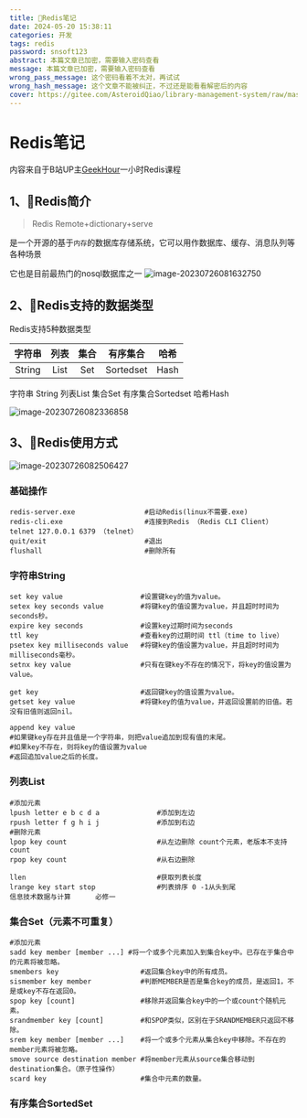 ```yaml
---
title: 🍌Redis笔记
date: 2024-05-20 15:38:11
categories: 开发
tags: redis
password: snsoft123
abstract: 本篇文章已加密，需要输入密码查看
message: 本篇文章已加密，需要输入密码查看
wrong_pass_message: 这个密码看着不太对，再试试
wrong_hash_message: 这个文章不能被纠正，不过还是能看看解密后的内容
cover: https://gitee.com/AsteroidQiao/library-management-system/raw/master/book-avatar/17161908811151716190880577.png
---
```

# Redis笔记

内容来自于B站UP主[GeekHour](https://space.bilibili.com/102438649)一小时Redis课程

## 1、🍊Redis简介

> Redis          Remote+dictionary+serve


是一个开源的基于`内存`的数据库存储系统，它可以用作数据库、缓存、消息队列等各种场景

它也是目前最热门的nosql数据库之一
![image-20230726081632750](https://gitee.com/AsteroidQiao/library-management-system/raw/master/typora/2023-11-13/b7a4da54868db7d1e56187211b2c18a7.png)

## 2、🥭Redis支持的数据类型

Redis支持5种数据类型

| 字符串 | 列表 | 集合 | 有序集合  | 哈希 |
| :----: | :--: | :--: | :-------: | :--: |
| String | List | Set  | Sortedset | Hash |

字符串 String	列表List	集合Set	有序集合Sortedset	哈希Hash

![image-20230726082336858](https://gitee.com/AsteroidQiao/library-management-system/raw/master/typora/2023-11-13/b7fa0c3157c63b33118496fd8bfd37bf.png)

## 3、🍒Redis使用方式



![image-20230726082506427](https://gitee.com/AsteroidQiao/library-management-system/raw/master/typora/2023-11-13/4e4ecd1d44a716c8a8b8fead5482e9ac.png)



### 基础操作

```shell
redis-server.exe				 #启动Redis(linux不需要.exe)
redis-cli.exe 					 #连接到Redis （Redis CLI Client）
telnet 127.0.0.1 6379 （telnet）
quit/exit 						 #退出
flushall						 #删除所有
```

### 字符串String

```shell
set key value 					#设置键key的值为value。
setex key seconds value			#将键key的值设置为value，并且超时时间为seconds秒。
expire key seconds				#设置key过期时间为seconds
ttl key							#查看key的过期时间 ttl（time to live）
psetex key milliseconds value 	#将键key的值设置为value，并且超时时间为milliseconds毫秒。
setnx key value					#只有在键key不存在的情况下，将key的值设置为value。

get key 						#返回键key的值设置为value。
getset key value				#将键key的值为value，并返回设置前的旧值。若没有旧值则返回nil。

append key value
#如果键key存在并且值是⼀个字符串，则把value追加到现有值的末尾。
#如果key不存在，则将key的值设置为value
#返回追加value之后的⻓度。
```

### 列表List

```shell
#添加元素
lpush letter e b c d a				#添加到左边
rpush letter f g h i j				#添加到右边
#删除元素
lpop key count						#从左边删除 count个元素，老版本不支持count
rpop key count						#从右边删除

llen								#获取列表长度
lrange key start stop				#列表排序 0 -1从头到尾
信息技术数据与计算      必修一
```

### 集合Set（元素不可重复）

```shell
#添加元素
sadd key member [member ...] #将⼀个或多个元素加⼊到集合key中。已存在于集合中的元素将被忽略。
smembers key 					#返回集合key中的所有成员。
sismember key member 			#判断MEMBER是否是集合key的成员，是返回1，不是或key不存在返回0。
spop key [count]				#移除并返回集合key中的⼀个或count个随机元素。
srandmember key [count]			#和SPOP类似，区别在于SRANDMEMBER只返回不移除。
srem key member [member ...]    #将⼀个或多个元素从集合key中移除。不存在的member元素将被忽略。
smove source destination member #将member元素从source集合移动到destination集合。（原⼦性操作）
scard key						#集合中元素的数量。
```

### 有序集合SortedSet
